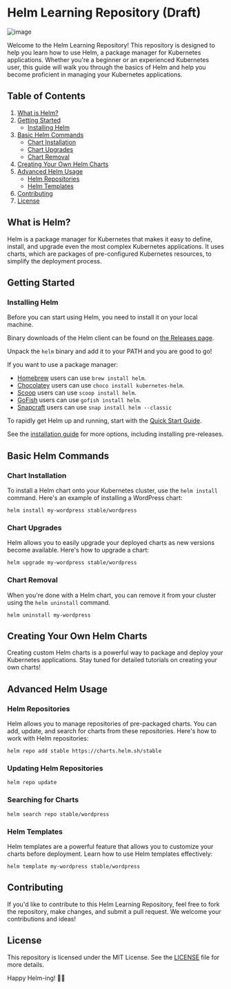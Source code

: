 # Helm Learning Repository (Draft)

![image](https://github.com/willdadrummer/learn-helm/assets/52965466/584148cc-dc01-4e29-99b5-ce62e0439e09)

Welcome to the Helm Learning Repository! This repository is designed to help you learn how to use Helm, a package manager for Kubernetes applications. Whether you're a beginner or an experienced Kubernetes user, this guide will walk you through the basics of Helm and help you become proficient in managing your Kubernetes applications.

## Table of Contents

1. [What is Helm?](#what-is-helm)
2. [Getting Started](#getting-started)
   - [Installing Helm](#installing-helm)
3. [Basic Helm Commands](#basic-helm-commands)
   - [Chart Installation](#chart-installation)
   - [Chart Upgrades](#chart-upgrades)
   - [Chart Removal](#chart-removal)
4. [Creating Your Own Helm Charts](#creating-your-own-helm-charts)
5. [Advanced Helm Usage](#advanced-helm-usage)
   - [Helm Repositories](#helm-repositories)
   - [Helm Templates](#helm-templates)
6. [Contributing](#contributing)
7. [License](#license)

## What is Helm?

Helm is a package manager for Kubernetes that makes it easy to define, install, and upgrade even the most complex Kubernetes applications. It uses charts, which are packages of pre-configured Kubernetes resources, to simplify the deployment process.

## Getting Started

### Installing Helm

Before you can start using Helm, you need to install it on your local machine.

Binary downloads of the Helm client can be found on [the Releases page](https://github.com/helm/helm/releases/latest).

Unpack the `helm` binary and add it to your PATH and you are good to go!

If you want to use a package manager:

- [Homebrew](https://brew.sh/) users can use `brew install helm`.
- [Chocolatey](https://chocolatey.org/) users can use `choco install kubernetes-helm`.
- [Scoop](https://scoop.sh/) users can use `scoop install helm`.
- [GoFish](https://gofi.sh/) users can use `gofish install helm`.
- [Snapcraft](https://snapcraft.io/) users can use `snap install helm --classic`

To rapidly get Helm up and running, start with the [Quick Start Guide](https://helm.sh/docs/intro/quickstart/).

See the [installation guide](https://helm.sh/docs/intro/install/) for more options,
including installing pre-releases.

## Basic Helm Commands

### Chart Installation

To install a Helm chart onto your Kubernetes cluster, use the `helm install` command. Here's an example of installing a WordPress chart:

```helm install my-wordpress stable/wordpress```

### Chart Upgrades

Helm allows you to easily upgrade your deployed charts as new versions become available. Here's how to upgrade a chart:

```helm upgrade my-wordpress stable/wordpress```

### Chart Removal

When you're done with a Helm chart, you can remove it from your cluster using the `helm uninstall` command.

```helm uninstall my-wordpress```

## Creating Your Own Helm Charts

Creating custom Helm charts is a powerful way to package and deploy your Kubernetes applications. Stay tuned for detailed tutorials on creating your own charts!

## Advanced Helm Usage

### Helm Repositories

Helm allows you to manage repositories of pre-packaged charts. You can add, update, and search for charts from these repositories. Here's how to work with Helm repositories:

```helm repo add stable https://charts.helm.sh/stable```

### Updating Helm Repositories 

```helm repo update```

### Searching for Charts

```helm search repo stable/wordpress```


### Helm Templates

Helm templates are a powerful feature that allows you to customize your charts before deployment. Learn how to use Helm templates effectively:

```helm template my-wordpress stable/wordpress```

## Contributing

If you'd like to contribute to this Helm Learning Repository, feel free to fork the repository, make changes, and submit a pull request. We welcome your contributions and ideas!

## License

This repository is licensed under the MIT License. See the [LICENSE](LICENSE) file for more details.

Happy Helm-ing! 🚢🎩

